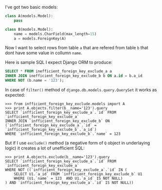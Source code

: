 I've got two basic models:

```python
class A(models.Model):
    pass

class B(models.Model):
    name = models.CharField(max_length=15)
    a = models.ForeignKey(A)
```

Now I want to select rows from table `a` that are refered from table `b` that dont have some value in collumn `name`.

Here is sample SQL I expect Django ORM to produce:

```sql
SELECT * FROM inefficient_foreign_key_exclude_a a
INNER JOIN inefficient_foreign_key_exclude_b b ON a.id = b.a_id
WHERE NOT (b.name = '123');
```

In case of `filter()` method of `django.db.models.query.QuerySet` it works as expected:

```pycon
>>> from infficient_foreign_key_exclude.models import A
>>> print A.objects.filter(b__name='123').query
SELECT `infficient_foreign_key_exclude_a`.`id` FROM `infficient_foreign_key_exclude_a`
INNER JOIN `infficient_foreign_key_exclude_b` ON (`infficient_foreign_key_exclude_a`.`id` = `infficient_foreign_key_exclude_b`.`a_id`)
WHERE `infficient_foreign_key_exclude_b`.`name` = 123
```

But if I use `exclude()` method (a negative form of `Q` object in underlaying logic) it creates a lot of unefficient SQL:
```pycon
>>> print A.objects.exclude(b__name='123').query
SELECT `infficient_foreign_key_exclude_a`.`id` FROM `infficient_foreign_key_exclude_a`
WHERE NOT ((`infficient_foreign_key_exclude_a`.`id` IN (
    SELECT U1.`a_id` FROM `infficient_foreign_key_exclude_b` U1
    WHERE (U1.`name` = 123  AND U1.`a_id` IS NOT NULL)
) AND `infficient_foreign_key_exclude_a`.`id` IS NOT NULL))
